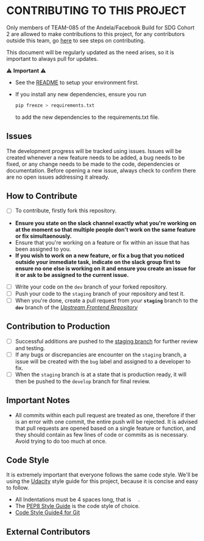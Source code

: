 # CONTRIBUTING TO THIS PROJECT

Only members of TEAM-085 of the Andela/Facebook Build for SDG Cohort 2 are allowed to make contributions to this project, for any contributors outside this team, go [here](#external-contributors) to see steps on contributing.

This document will be regularly updated as the need arises, so it is important to always pull for updates.

⚠️ **Important** ⚠️<br>
-   See the [README](README.md) to setup your environment first.

-   If you install any new dependencies, ensure you run
    ```bash
    pip freeze > requirements.txt
    ```
    to add the new dependencies to the requirements.txt file.

## Issues

The development progress will be tracked using issues. Issues will be created whenever a new feature needs to be added, a bug needs to be fixed, or any change needs to be made to the code, dependencies or documentation. Before opening a new issue, always check to confirm there are no open issues addressing it already.

## How to Contribute

-   [ ] To contribute, firstly fork this repository.
-   **Ensure you state on the slack channel exactly what you're working on at the moment so that multiple people don't work on the same feature or fix simultaenously.**
-   Ensure that you're working on a feature or fix within an issue that has been assigned to you.
-   **If you wish to work on a new feature, or fix a bug that you noticed outside your immediate task, indicate on the slack group first to ensure no one else is working on it and ensure you create an issue for it or ask to be assigned to the current issue.**
-   [ ] Write your code on the `dev` branch of your forked repository.
-   [ ] Push your code to the `staging` branch of your repository and test it.
-   [ ] When you're done, create a pull request from *your* **`staging`** branch to the **`dev`** branch of the *[Upstream Frontend Repository](https://github.com/BuildForSDGCohort2/Team-085-Backend/tree/dev)*

## Contribution to Production
-   [ ] Successful additions are pushed to the [staging branch](https://github.com/BuildForSDGCohort2/Team-085-Backend/tree/staging) for further review and testing.
-   [ ] If any bugs or discrepancies are encounter on the `staging` branch, a issue will be created with the `bug` label and assigned to a developer to fix.
-   [ ] When the `staging` branch is at a state that is production ready, it will then be pushed to the `develop` branch for final review.

## Important Notes

-   All commits within each pull request are treated as one, therefore if ther is an error with one commit, the entire push will be rejected. It is advised that pull requests are opened based on a single feature or function, and they should contain as few lines of code or commits as is necessary. Avoid trying to do too much at once.

## Code Style
It is extremely important that everyone follows the same code style. We'll be using the [Udacity](udacity.com) style guide for this project, because it is concise and easy to follow.

-   All Indentations must be 4 spaces long, that is `  `.
-   The [PEP8 Style Guide](https://www.python.org/dev/peps/pep-0008/) is the code style of choice.
-   [Code Style Guide4 for Git](https://udacity.github.io/git-styleguide/)

## External Contributors
